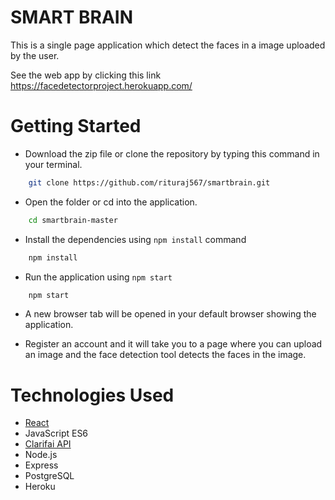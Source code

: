 # SMART BRAIN 


This is a single page application which detect the faces in a image uploaded by the user.

See the web app by clicking this link https://facedetectorproject.herokuapp.com/

Getting Started
===============

- Download the zip file or clone the repository by typing this command in your terminal.
```bash
    git clone https://github.com/rituraj567/smartbrain.git
```

- Open the folder or cd into the application.
```bash
    cd smartbrain-master
```

- Install the dependencies using `npm install` command
```bash
    npm install
```

- Run the application using `npm start`
```bash
    npm start
```

- A new browser tab will be opened in your default browser showing the application.

- Register an account and it will take you to a page where you can upload an image and the face detection tool detects the faces in the image.

Technologies Used
===============

- [React](https://reactjs.org)
- JavaScript ES6
- [Clarifai API](https://www.clarifai.com/)
- Node.js
- Express
- PostgreSQL
- Heroku